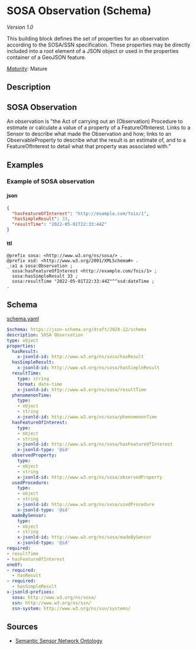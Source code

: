 # SOSA Observation (Schema)

*Version 1.0*

This building block defines the set of properties for an observation according to the SOSA/SSN specification. These properties may be directly included into a root element of a JSON object or used in the properties container of a GeoJSON feature.

[*Maturity*](https://github.com/cportele/ogcapi-building-blocks#building-block-maturity): Mature

## Description

## SOSA Observation

An observation is "the Act of carrying out an (Observation) Procedure to estimate or calculate a value 
of a property of a FeatureOfInterest. Links to a Sensor to describe what made the Observation and how;
links to an ObservableProperty to describe what the result is an estimate of, and to a FeatureOfInterest
to detail what that property was associated with."
## Examples

### Example of SOSA observation
#### json
```json
{ 
  "hasFeatureOfInterest": "http://example.com/fois/1",
  "hasSimpleResult": 33,
  "resultTime": "2022-05-01T22:33:44Z"
}
```

#### ttl
```ttl
@prefix sosa: <http://www.w3.org/ns/sosa/> .
@prefix xsd: <http://www.w3.org/2001/XMLSchema#> .
_:a1 a sosa:Observation ;
  sosa:hasFeatureOfInterest <http://example.com/fois/1> ;
  sosa:hasSimpleResult 33 ;
  sosa:resultTime "2022-05-01T22:33:44Z"^^xsd:dateTime ;
.
```

## Schema

[schema.yaml](https://opengeospatial.github.io/bblocks/annotated-schemas/unstable/sosa/properties/observation/schema.yaml)

```yaml
$schema: https://json-schema.org/draft/2020-12/schema
description: SOSA Observation
type: object
properties:
  hasResult:
    x-jsonld-id: http://www.w3.org/ns/sosa/hasResult
  hasSimpleResult:
    x-jsonld-id: http://www.w3.org/ns/sosa/hasSimpleResult
  resultTime:
    type: string
    format: date-time
    x-jsonld-id: http://www.w3.org/ns/sosa/resultTime
  phenomenonTime:
    type:
    - object
    - string
    x-jsonld-id: http://www.w3.org/ns/sosa/phenomenonTime
  hasFeatureOfInterest:
    type:
    - object
    - string
    x-jsonld-id: http://www.w3.org/ns/sosa/hasFeatureOfInterest
    x-jsonld-type: '@id'
  observedProperty:
    type:
    - object
    - string
    x-jsonld-id: http://www.w3.org/ns/sosa/observedProperty
  usedProcedure:
    type:
    - object
    - string
    x-jsonld-id: http://www.w3.org/ns/sosa/usedProcedure
    x-jsonld-type: '@id'
  madeBySensor:
    type:
    - object
    - string
    x-jsonld-id: http://www.w3.org/ns/sosa/madeBySensor
    x-jsonld-type: '@id'
required:
- resultTime
- hasFeatureOfInterest
oneOf:
- required:
  - hasResult
- required:
  - hasSimpleResult
x-jsonld-prefixes:
  sosa: http://www.w3.org/ns/sosa/
  ssn: http://www.w3.org/ns/ssn/
  ssn-system: http://www.w3.org/ns/ssn/systems/

```
## Sources

* [Semantic Sensor Network Ontology](https://www.w3.org/TR/vocab-ssn/)
